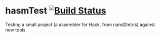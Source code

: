 # hasmTest [![Build Status](https://travis-ci.org/benvenutti/hasmTest.svg?branch=master)](https://travis-ci.org/benvenutti/hasmTest)
Testing a small project (a assembler for Hack, from nand2tetris) against new tools.

